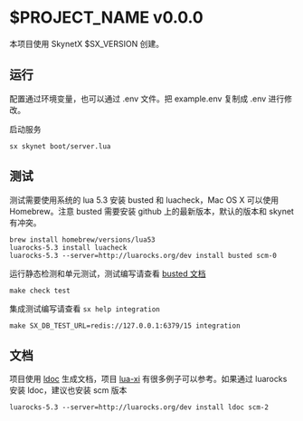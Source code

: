 # $PROJECT_NAME v0.0.0

本项目使用 SkynetX $SX_VERSION 创建。

## 运行

配置通过环境变量，也可以通过 .env 文件。把 example.env 复制成 .env 进行修改。

启动服务

    sx skynet boot/server.lua

## 测试

测试需要使用系统的 lua 5.3 安装 busted 和 luacheck，Mac OS X 可以使用
Homebrew。注意 busted 需要安装 github 上的最新版本，默认的版本和 skynet
有冲突。

    brew install homebrew/versions/lua53
    luarocks-5.3 install luacheck
    luarocks-5.3 --server=http://luarocks.org/dev install busted scm-0

运行静态检测和单元测试，测试编写请查看 [busted 文档](https://olivinelabs.com/busted/)

    make check test

集成测试编写请查看 `sx help integration`

    make SX_DB_TEST_URL=redis://127.0.0.1:6379/15 integration

## 文档

项目使用 [ldoc](https://stevedonovan.github.io/ldoc/manual/doc.md.html)
生成文档，项目 [lua-xi](https://github.com/doitian/lua-xi)
有很多例子可以参考。如果通过 luarocks 安装 ldoc，建议也安装 scm 版本

    luarocks-5.3 --server=http://luarocks.org/dev install ldoc scm-2
